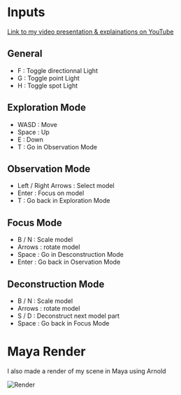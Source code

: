 # Inputs

[Link to my video presentation & explainations on YouTube](https://www.youtube.com/watch?v=Dqf-v3bJA34)

## General
- F : Toggle directionnal Light
- G : Toggle point Light
- H : Toggle spot Light
## Exploration Mode
- WASD : Move
- Space : Up
- E : Down
- T : Go in Observation Mode
## Observation Mode
- Left / Right Arrows : Select model
- Enter : Focus on model
- T : Go back in Exploration Mode
## Focus Mode
- B / N : Scale model
- Arrows : rotate model
- Space : Go in Desconstruction Mode
- Enter : Go back in Oservation Mode
## Deconstruction Mode
- B / N : Scale model
- Arrows : rotate model
- S / D : Deconstruct next model part
- Space : Go back in Focus Mode

# Maya Render 

I also made a render of my scene in Maya using Arnold

![Render](https://github.com/Skyrize/HW_OpenGL/blob/main/render.png)

